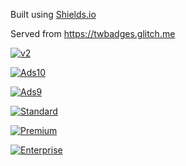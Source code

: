Built using [Shields.io](https://shields.io/)

Served from https://twbadges.glitch.me


[![v2](https://img.shields.io/endpoint?url=https%3A%2F%2Ftwbadges.glitch.me%2Fbadges%2Fv2)](https://developer.twitter.com/en/docs/twitter-api)

[![Ads10](https://img.shields.io/endpoint?url=https%3A%2F%2Ftwbadges.glitch.me%2Fbadges%2Fadsv10)](https://developer.twitter.com/en/docs/twitter-ads-api)

[![Ads9](https://img.shields.io/endpoint?url=https%3A%2F%2Ftwbadges.glitch.me%2Fbadges%2Fadsv9)](https://developer.twitter.com/en/docs/twitter-ads-api)

[![Standard](https://img.shields.io/endpoint?url=https%3A%2F%2Ftwbadges.glitch.me%2Fbadges%2Fstandard)](https://developer.twitter.com/en/docs/twitter-api/v1)

[![Premium](https://img.shields.io/endpoint?url=https%3A%2F%2Ftwbadges.glitch.me%2Fbadges%2Fpremium)](https://developer.twitter.com/en/docs/twitter-api/premium)

[![Enterprise](https://img.shields.io/endpoint?url=https%3A%2F%2Ftwbadges.glitch.me%2Fbadges%2Fenterprise)](https://developer.twitter.com/en/docs/twitter-api/enterprise)

